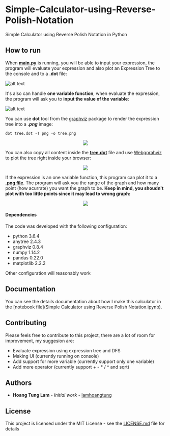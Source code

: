 # Simple-Calculator-using-Reverse-Polish-Notation
Simple Calculator using Reverse Polish Notation in Python

## How to run

When **[main.py](main.py)** is running, you will be able to input your expression, the program will evaluate your expression and also plot an Expression Tree to the console and to a **.dot** file:

![alt text](https://sv1.uphinhnhanh.com/images/2018/08/10/ScreenShot2018-08-10at10.11.52.png)

It's also can handle **one variable function**, when evaluate the expression, the program will ask you to **input the value of the variable**:

![alt text](https://i.imgur.com/YwTppXu.png)

You can use **dot** tool from the [graphviz](http://www.graphviz.org/) package to render the expression tree into a ***.png*** image:
```
dot tree.dot -T png -o tree.png
```
<p align="center">
  <img src="https://s2.upanh.pro/2018/08/09/tree.png">
</p>

You can also copy all content inside the [**tree.dot**](tree.dot) file and use [Webgprahviz](http://www.webgraphviz.com/) to plot the tree right inside your browser:

<p align="center">
  <img src="https://media.giphy.com/media/2fsdaNR299EuyYtVJ7/giphy.gif">
</p>

If the expression is an one variable function, this program can plot it to a [**.png file**](function.png). The program will ask you the range of the graph and how many point (how acurrate) you want the graph to be. **Keep in mind, you shoudn't plot with too little points since it may lead to wrong graph:**

<p align="center">
  <img src="https://i.imgur.com/ByTU4tv.png">
</p>

#### Dependencies
The code was developed with the following configuration:
* python 3.6.4
* anytree 2.4.3
* graphviz 0.8.4
* numpy 1.14.2
* pandas 0.22.0
* matplotlib 2.2.2

Other configuration will reasonably work

## Documentation
You can see the details documentation about how I make this calculator in the [notebook file](Simple Calculator using Reverse Polish Notation.ipynb).

## Contributing

Please feels free to contribute to this project, there are a lot of room for improvement, my suggesion are:
* Evaluate expression using expression tree and DFS
* Making UI (currently running on console)
* Add support for more variable (currently support only one variable)
* Add more operator (currently support + - * / ^ and sqrt)

## Authors

* **Hoang Tung Lam** - *Initial work* - [lamhoangtung](https://github.com/lamhoangtung)

## License

This project is licensed under the MIT License - see the [LICENSE.md](LICENSE.md) file for details
